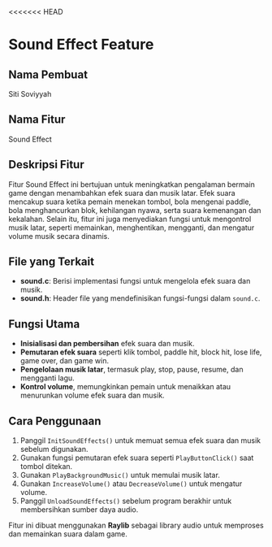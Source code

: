 <<<<<<< HEAD
# Sound Effect Feature

## Nama Pembuat
Siti Soviyyah

## Nama Fitur
Sound Effect

## Deskripsi Fitur
Fitur Sound Effect ini bertujuan untuk meningkatkan pengalaman bermain game dengan menambahkan efek suara dan musik latar. Efek suara mencakup suara ketika pemain menekan tombol, bola mengenai paddle, bola menghancurkan blok, kehilangan nyawa, serta suara kemenangan dan kekalahan. Selain itu, fitur ini juga menyediakan fungsi untuk mengontrol musik latar, seperti memainkan, menghentikan, mengganti, dan mengatur volume musik secara dinamis.

## File yang Terkait
- **sound.c**: Berisi implementasi fungsi untuk mengelola efek suara dan musik.
- **sound.h**: Header file yang mendefinisikan fungsi-fungsi dalam `sound.c`.

## Fungsi Utama
- **Inisialisasi dan pembersihan** efek suara dan musik.
- **Pemutaran efek suara** seperti klik tombol, paddle hit, block hit, lose life, game over, dan game win.
- **Pengelolaan musik latar**, termasuk play, stop, pause, resume, dan mengganti lagu.
- **Kontrol volume**, memungkinkan pemain untuk menaikkan atau menurunkan volume efek suara dan musik.

## Cara Penggunaan
1. Panggil `InitSoundEffects()` untuk memuat semua efek suara dan musik sebelum digunakan.
2. Gunakan fungsi pemutaran efek suara seperti `PlayButtonClick()` saat tombol ditekan.
3. Gunakan `PlayBackgroundMusic()` untuk memulai musik latar.
4. Gunakan `IncreaseVolume()` atau `DecreaseVolume()` untuk mengatur volume.
5. Panggil `UnloadSoundEffects()` sebelum program berakhir untuk membersihkan sumber daya audio.

Fitur ini dibuat menggunakan **Raylib** sebagai library audio untuk memproses dan memainkan suara dalam game.
